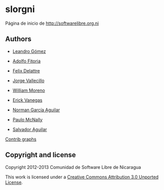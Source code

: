 slorgni
=======

Página de inicio de http://softwarelibre.org.ni

## Authors

* [Leandro Gómez](https://github.com/leogg)

* [Adolfo Fitoria](https://github.com/fitoria)

* [Felix Delattre](https://github.com/xamanu)

* [Jorge Vallecillo](https://github.com/altmas5)

* [William Moreno](https://github.com/williamjmorenor)

* [Erick Vanegas](https://github.com/eveevans)

* [Norman García Aguilar](https://github.com/n0rman)

* [Paulo McNally](https://github.com/paulomcnally)

* [Salvador Aguilar](https://github.com/riper81)

 [Contrib graphs](https://github.com/leogg/slorgni/graphs/contributors)

## Copyright and license

Copyright 2012-2013 Comunidad de Software Libre de Nicaragua

This work is licensed under a [Creative Commons Attribution 3.0 Unported License](http://creativecommons.org/licenses/by/3.0/).
